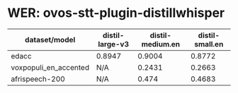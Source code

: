 
# WER: ovos-stt-plugin-distillwhisper
|dataset/model|distil-large-v3|distil-medium.en|distil-small.en|
|-|-|-|-|
| edacc | 0.8947 | 0.9004 | 0.8772 |
| voxpopuli_en_accented | N/A | 0.2431 | 0.2663 |
| afrispeech-200 | N/A | 0.474 | 0.4683 |